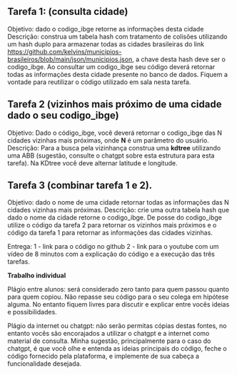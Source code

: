 ## Tarefa 1: (consulta cidade)
Objetivo: dado o codigo_ibge retorne as informações desta cidade
Descrição: construa um tabela hash com tratamento de colisões utilizando um hash duplo para armazenar todas as cidades brasileiras do link https://github.com/kelvins/municipios-brasileiros/blob/main/json/municipios.json, a chave desta hash deve ser o codigo_ibge. Ao consultar um codigo_ibge seu código deverá retornar todas as informações desta cidade presente no banco de dados. Fiquem a vontade para reutilizar o código utilizado em sala nesta tarefa.

## Tarefa 2 (vizinhos mais próximo de uma cidade dado o seu codigo_ibge)
Objetivo:  Dado o código_ibge,  você deverá retornar o codigo_ibge das N cidades vizinhas mais próximas, onde **N** é um parâmetro do usuário.
Descrição: Para a busca pela vizinhança construa uma **kdtree** utilizando uma ABB (sugestão, consulte o chatgpt sobre esta estrutura para esta tarefa). Na KDtree você deve alternar latitude e longitude.

## Tarefa 3 (combinar tarefa 1 e 2).
Objetivo: dado o nome de uma cidade retornar todas as informações das N cidades vizinhas mais próximas. 
Descrição: crie uma outra tabela hash que dado o nome da cidade retorne o codigo_ibge. De posse do codigo_ibge utilize o código da tarefa 2 para retornar os vizinhos mais próximos e o código da tarefa 1 para retornar as informações das cidades vizinhas.
  
Entrega:
1 - link para o código no github 
2 - link para o youtube com um vídeo de 8 minutos com a explicação do código e a execução das três tarefas.  

**Trabalho individual**

Plágio entre alunos: será considerado zero tanto para quem passou quanto para quem copiou. Não repasse seu código para o seu colega em hipótese alguma. No entanto fiquem livres para discutir e explicar entre vocês ideias e possibilidades. 

Plágio da internet ou chatgpt:  não serão permitas cópias destas fontes, no entanto vocês são encorajados a utilizar o chatgpt e a internet como material de consulta.  Minha sugestão, principalmente para o caso do chatgpt, é que você olhe e entenda as ideias principais do código,  feche o código fornecido pela plataforma, e implemente de sua cabeça a funcionalidade desejada.